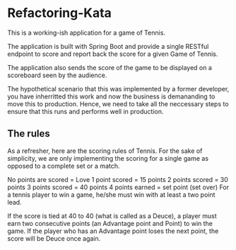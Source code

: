 # Refactoring-Kata

This is a working-ish application for a game of Tennis.

The application is built with Spring Boot and provide a single RESTful endpoint to score and report back the score for a given Game of Tennis.

The application also sends the score of the game to be displayed on a scoreboard seen by the audience.

The hypothetical scenario that this was implemented by a former developer, you have inherritted this work and now the business is demananding to move this to production. Hence, we need to take all the neccessary steps to ensure that this runs and performs well in production.

## The rules

As a refresher, here are the scoring rules of Tennis. For the sake of simplicity, we are only implementing the scoring for a single game as opposed to a complete set or a match.

No points are scored = Love
1 point scored = 15 points
2 points scored = 30 points
3 points scored = 40 points
4 points earned = set point (set over)
For a tennis player to win a game, he/she must win with at least a two point lead.

If the score is tied at 40 to 40 (what is called as a Deuce), a player must earn two consecutive points (an Advantage point and Point) to win the game. If the player who has an Advantage point loses the next point, the score will be Deuce once again.
